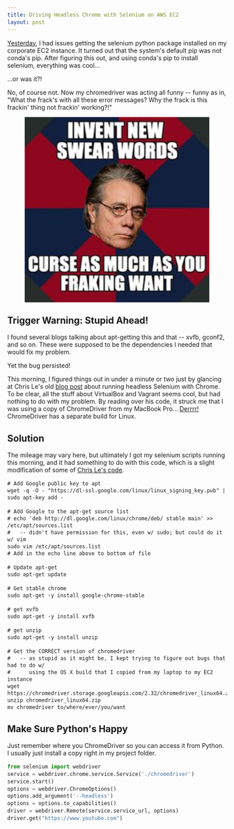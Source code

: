 ```yaml
---
title: Driving Headless Chrome with Selenium on AWS EC2
layout: post
---
```


[Yesterday](https://krbnite.github.io/Which-Pip-is-Right-for-You-on-Corporate-EC2/),
I had issues getting the selenium python package installed on my corporate EC2 instance.
It turned out that the system's default pip was not conda's pip. After figuring this out,
and using conda's pip to install selenium, everything was cool...

...or was it?!

No, of course not.  Now my chromedriver was acting all funny -- funny as in, "What the frack's 
with all these error messages? Why the frack is this frackin' thing not frackin' working?!"

<figure>
<img src="/images/battlestar-frack-meme.jpg" width="500vw" align="center">
</figure>

## Trigger Warning: Stupid Ahead!
I found several blogs talking about apt-getting this and that -- xvfb, gconf2, and so on. 
These were supposed to be the dependencies I needed that would fix my problem.

Yet the bug persisted!

This morning, I figured things out in under a minute or two just by glancing at Chris Le's old
[blog post](http://www.chrisle.me/2013/08/running-headless-selenium-with-chrome/) about 
running headless Selenium with Chrome.  To be clear, all the stuff about VirtualBox and Vagrant
seems cool, but had nothing to do with my problem.  By reading over his code, it struck me
that I was using a copy of ChromeDriver from my 
MacBook Pro...  [Derrrr!](https://chromedriver.storage.googleapis.com/index.html?path=2.33/)  ChromeDriver has a 
separate build for Linux.

## Solution
The mileage may vary here, but ultimately I got my selenium scripts running this morning, and it 
had something to do with this code, which is a slight modification of some of 
[Chris Le's code](http://www.chrisle.me/2013/08/running-headless-selenium-with-chrome/).

```
# Add Google public key to apt
wget -q -O - "https://dl-ssl.google.com/linux/linux_signing_key.pub" | sudo apt-key add -

# Add Google to the apt-get source list
# echo 'deb http://dl.google.com/linux/chrome/deb/ stable main' >> /etc/apt/sources.list
#   -- didn't have permission for this, even w/ sudo; but could do it w/ vim
sudo vim /etc/apt/sources.list
# Add in the echo line above to bottom of file

# Update apt-get
sudo apt-get update

# Get stable chrome
sudo apt-get -y install google-chrome-stable

# get xvfb
sudo apt-get -y install xvfb

# get unzip
sudo apt-get -y install unzip

# Get the CORRECT version of chromedriver
#   -- as stupid as it might be, I kept trying to figure out bugs that had to do w/
#      using the OS X build that I copied from my laptop to my EC2 instance
wget https://chromedriver.storage.googleapis.com/2.32/chromedriver_linux64.zip
unzip chromedriver_linux64.zip
mv chromedriver to/where/ever/you/want
```

## Make Sure Python's Happy
Just remember where you ChromeDriver so you can access it from Python.  I usually just 
install a copy right in my project folder.

```python
from selenium import webdriver
service = webdriver.chrome.service.Service('./chromedriver')
service.start()  
options = webdriver.ChromeOptions()                
options.add_argument('--headless')
options = options.to_capabilities()
driver = webdriver.Remote(service.service_url, options)
driver.get("https://www.youtube.com")
```


